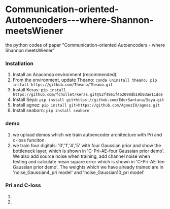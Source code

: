 # Communication-oriented-Autoencoders---where-Shannon-meetsWiener
the python codes of paper "Communication-oriented Autoencoders - where Shannon meetsWiener"


### Installation
1. Install an Anaconda environment (recommended).
2. From the environment, update Theano: `conda uninstall theano; pip install https://github.com/Theano/Theano.git`
3. Install Keras: `pip install https://github.com/fchollet/keras.git@52f48e1f462090db19b03ae11dce`
4. Install Seya: `pip install git+https://github.com/EderSantana/Seya.git`
5. Install agnez: `pip install git+https://github.com/AgnezIO/agnez.git`
6. Install seaborn: `pip install seaborn`

### demo
1. we upload demos which we train autoencoder architecture with Pri and c-loss funciton. 
2. we train four digitals: '0','1','4','5' with four Gaussian prior and show the bottleneck layer, which is shown in 'C-Pri-AE-four    Gaussian prior demo'. We also add source noise when training, add channel noise when testing and calculate mean square error which is shown in 'C-Pri-AE-ten Gaussian prior demo'. The weights which we have already trained are in 'noise_Gaussian4_pri model' and 'noise_Gaussian10_pri model'

### Pri and C-loss
1. 
2.
